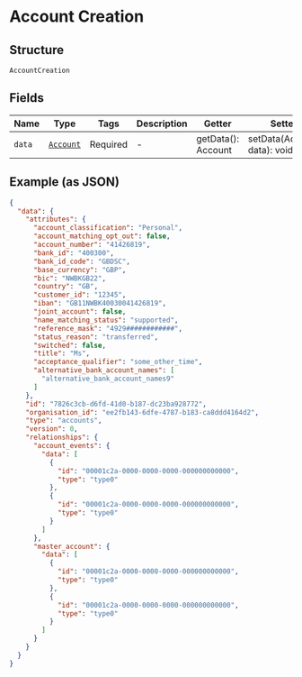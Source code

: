 
# Account Creation

## Structure

`AccountCreation`

## Fields

| Name | Type | Tags | Description | Getter | Setter |
|  --- | --- | --- | --- | --- | --- |
| `data` | [`Account`](../../doc/models/account.md) | Required | - | getData(): Account | setData(Account data): void |

## Example (as JSON)

```json
{
  "data": {
    "attributes": {
      "account_classification": "Personal",
      "account_matching_opt_out": false,
      "account_number": "41426819",
      "bank_id": "400300",
      "bank_id_code": "GBDSC",
      "base_currency": "GBP",
      "bic": "NWBKGB22",
      "country": "GB",
      "customer_id": "12345",
      "iban": "GB11NWBK40030041426819",
      "joint_account": false,
      "name_matching_status": "supported",
      "reference_mask": "4929############",
      "status_reason": "transferred",
      "switched": false,
      "title": "Ms",
      "acceptance_qualifier": "some_other_time",
      "alternative_bank_account_names": [
        "alternative_bank_account_names9"
      ]
    },
    "id": "7826c3cb-d6fd-41d0-b187-dc23ba928772",
    "organisation_id": "ee2fb143-6dfe-4787-b183-ca8ddd4164d2",
    "type": "accounts",
    "version": 0,
    "relationships": {
      "account_events": {
        "data": [
          {
            "id": "00001c2a-0000-0000-0000-000000000000",
            "type": "type0"
          },
          {
            "id": "00001c2a-0000-0000-0000-000000000000",
            "type": "type0"
          }
        ]
      },
      "master_account": {
        "data": [
          {
            "id": "00001c2a-0000-0000-0000-000000000000",
            "type": "type0"
          },
          {
            "id": "00001c2a-0000-0000-0000-000000000000",
            "type": "type0"
          }
        ]
      }
    }
  }
}
```

